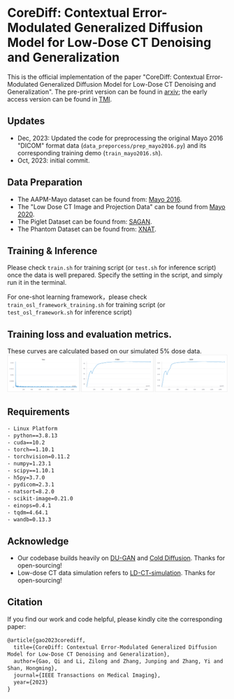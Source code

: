 # CoreDiff: Contextual Error-Modulated Generalized Diffusion Model for Low-Dose CT Denoising and Generalization
This is the official implementation of the paper "CoreDiff: Contextual Error-Modulated Generalized Diffusion Model for Low-Dose CT Denoising and Generalization". The pre-print version can be found in [arxiv](https://arxiv.org/abs/2304.01814); the early access version can be found in [TMI](https://ieeexplore.ieee.org/document/10268250).

## Updates
- Dec, 2023: Updated the code for preprocessing the original Mayo 2016 "DICOM" format data (`data_preporcess/prep_mayo2016.py`) and its corresponding training demo (`train_mayo2016.sh`).
- Oct, 2023: initial commit.


## Data Preparation
- The AAPM-Mayo dataset can be found from: [Mayo 2016](https://ctcicblog.mayo.edu/2016-low-dose-ct-grand-challenge/). 
- The "Low Dose CT Image and Projection Data" can be found from [Mayo 2020](https://wiki.cancerimagingarchive.net/pages/viewpage.action?pageId=52758026#527580262a84e4aa87794b6583c78dccf041269f).
- The Piglet Dataset can be found from: [SAGAN](https://github.com/xinario/SAGAN).
- The Phantom Dataset can be found from: [XNAT](https://xnat.bmia.nl/app/template/XDATScreen_report_xnat_projectData.vm/search_element/xnat:projectData/search_field/xnat:projectData.ID/search_value/stwstrategyps4).


## Training & Inference
Please check `train.sh` for training script (or `test.sh` for inference script) once the data is well prepared. Specify the setting in the script, and simply run it in the terminal.

For one-shot learning framework，please check `train_osl_framework_training.sh` for training script (or `test_osl_framework.sh` for inference script)

## Training loss and evaluation metrics. 
These curves are calculated based on our simulated 5% dose data.
![Image text](https://github.com/qgao21/CoreDiff/blob/main/figs/loss_and_metrics.png)

## Requirements
```
- Linux Platform
- python==3.8.13
- cuda==10.2
- torch==1.10.1
- torchvision=0.11.2
- numpy=1.23.1
- scipy==1.10.1
- h5py=3.7.0
- pydicom=2.3.1
- natsort=8.2.0
- scikit-image=0.21.0
- einops=0.4.1
- tqdm=4.64.1
- wandb=0.13.3
```

## Acknowledge
- Our codebase builds heavily on [DU-GAN](https://github.com/Hzzone/DU-GAN) and [Cold Diffusion](https://github.com/arpitbansal297/Cold-Diffusion-Models). Thanks for open-sourcing!
- Low-dose CT data simulation refers to [LD-CT-simulation](https://github.com/smuzd/LD-CT-simulation). Thanks for open-sourcing!



## Citation
If you find our work and code helpful, please kindly cite the corresponding paper:
```
@article{gao2023corediff,
  title={CoreDiff: Contextual Error-Modulated Generalized Diffusion Model for Low-Dose CT Denoising and Generalization},
  author={Gao, Qi and Li, Zilong and Zhang, Junping and Zhang, Yi and Shan, Hongming},
  journal={IEEE Transactions on Medical Imaging},
  year={2023}
}
```
